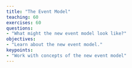 ```yaml
---
title: "The Event Model"
teaching: 60
exercises: 60
questions:
- "What might the new event model look like?"
objectives:
- "Learn about the new event model."
keypoints:
- "Work with concepts of the new event model"
---
```






